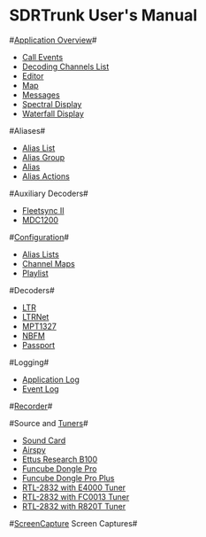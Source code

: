 # SDRTrunk User's Manual #

#[Application Overview](ApplicationOverview)#

* [Call Events](CallEvents)
* [Decoding Channels List](DecodingChannels)
* [Editor](Editor)
* [Map](Map)
* [Messages](Messages)
* [Spectral Display](SpectralDisplay)
* [Waterfall Display](WaterfallDisplay)

#Aliases#

* [Alias List](AliasList)
* [Alias Group](AliasGroup)
* [Alias](Alias)
* [Alias Actions](AliasAction)

#Auxiliary Decoders#

* [Fleetsync II](Fleetsync2)
* [MDC1200](MDC1200)

#[Configuration](Configuration)#

* [Alias Lists](AliasList)
* [Channel Maps](ChannelMap)
* [Playlist](Playlist)

#Decoders#

* [LTR](LTR)
* [LTRNet](LTRNet)
* [MPT1327](MPT1327)
* [NBFM](NBFM)
* [Passport](Passport)

#Logging#

* [Application Log](ApplicationLog)
* [Event Log](EventLogger)

#[Recorder](Recorder)#

#Source and [Tuners](Tuner)#

* [Sound Card](SoundCard)
* [Airspy](Airspy)
* [Ettus Research B100](B100)
* [Funcube Dongle Pro](FuncubeDonglePro)
* [Funcube Dongle Pro Plus](FuncubeDongleProPlus)
* [RTL-2832 with E4000 Tuner](E4000)
* [RTL-2832 with FC0013 Tuner](FC0013)
* [RTL-2832 with R820T Tuner](R820T)

#[ScreenCapture](ScreenCapture) Screen Captures#

